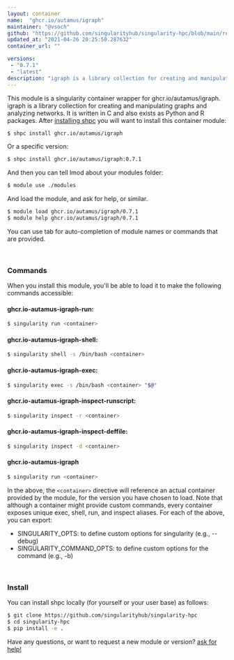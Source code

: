```yaml
---
layout: container
name:  "ghcr.io/autamus/igraph"
maintainer: "@vsoch"
github: "https://github.com/singularityhub/singularity-hpc/blob/main/registry/ghcr.io/autamus/igraph/container.yaml"
updated_at: "2021-04-26 20:25:50.287632"
container_url: ""

versions:
 - "0.7.1"
 - "latest"
description: "igraph is a library collection for creating and manipulating graphs and analyzing networks. It is written in C and also exists as Python and R packages."
---
```


This module is a singularity container wrapper for ghcr.io/autamus/igraph.
igraph is a library collection for creating and manipulating graphs and analyzing networks. It is written in C and also exists as Python and R packages.
After [installing shpc](#install) you will want to install this container module:

```bash
$ shpc install ghcr.io/autamus/igraph
```

Or a specific version:

```bash
$ shpc install ghcr.io/autamus/igraph:0.7.1
```

And then you can tell lmod about your modules folder:

```bash
$ module use ./modules
```

And load the module, and ask for help, or similar.

```bash
$ module load ghcr.io/autamus/igraph/0.7.1
$ module help ghcr.io/autamus/igraph/0.7.1
```

You can use tab for auto-completion of module names or commands that are provided.

<br>

### Commands

When you install this module, you'll be able to load it to make the following commands accessible:

#### ghcr.io-autamus-igraph-run:

```bash
$ singularity run <container>
```

#### ghcr.io-autamus-igraph-shell:

```bash
$ singularity shell -s /bin/bash <container>
```

#### ghcr.io-autamus-igraph-exec:

```bash
$ singularity exec -s /bin/bash <container> "$@"
```

#### ghcr.io-autamus-igraph-inspect-runscript:

```bash
$ singularity inspect -r <container>
```

#### ghcr.io-autamus-igraph-inspect-deffile:

```bash
$ singularity inspect -d <container>
```



#### ghcr.io-autamus-igraph

```bash
$ singularity run <container>
```


In the above, the `<container>` directive will reference an actual container provided
by the module, for the version you have chosen to load. Note that although a container
might provide custom commands, every container exposes unique exec, shell, run, and
inspect aliases. For each of the above, you can export:

 - SINGULARITY_OPTS: to define custom options for singularity (e.g., --debug)
 - SINGULARITY_COMMAND_OPTS: to define custom options for the command (e.g., -b)

<br>
  
### Install

You can install shpc locally (for yourself or your user base) as follows:

```bash
$ git clone https://github.com/singularityhub/singularity-hpc
$ cd singularity-hpc
$ pip install -e .
```

Have any questions, or want to request a new module or version? [ask for help!](https://github.com/singularityhub/singularity-hpc/issues)